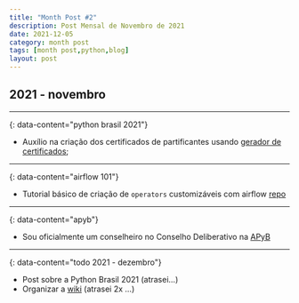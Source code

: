 ```yaml
---
title: "Month Post #2"
description: Post Mensal de Novembro de 2021
date: 2021-12-05
category: month post
tags: [month post,python,blog]
layout: post
---
```


## 2021 - novembro

---
{: data-content="python brasil 2021"}

* Auxílio na criação dos certificados de partificantes usando [gerador de certificados](https://github.com/gabubellon/certificates-google-sheets-generator/tree/pybr2021);

---
{: data-content="airflow 101"}

* Tutorial básico de criação de `operators` customizáveis com airflow [repo](https://github.com/gabubellon/airflow-101)

---
{: data-content="apyb"}

* Sou oficialmente um conselheiro no Conselho Deliberativo na [APyB](https://twitter.com/apyb/status/1466053867150491650)

---
{: data-content="todo 2021 - dezembro"}
* Post sobre a Python Brasil 2021 (atrasei...)
* Organizar a [wiki](/wiki) (atrasei 2x ...)

